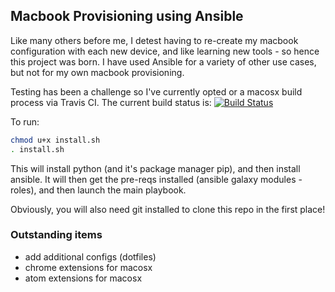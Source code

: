 ## Macbook Provisioning using Ansible

Like many others before me, I detest having to re-create my macbook configuration with each new device, and like learning new tools - so hence this project was born. I have used Ansible for a variety of other use cases, but not for my own macbook provisioning.

Testing has been a challenge so I've currently opted or a macosx build process via Travis CI. The current build status is: [![Build Status](https://travis-ci.org/dquenault/macbook-dev-provision.svg?branch=master)](https://travis-ci.org/dquenault/macbook-dev-provision)

To run:
```sh
chmod u+x install.sh
. install.sh
```
This will install python (and it's package manager pip), and then install ansible. It will then get the pre-reqs installed (ansible galaxy modules - roles), and then launch the main playbook.

Obviously, you will also need git installed to clone this repo in the first place!

### Outstanding items
- add additional configs (dotfiles)
- chrome extensions for macosx
- atom extensions for macosx